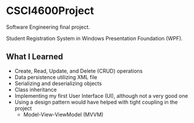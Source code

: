 # CSCI4600Project

Software Engineering final project.

Student Registration System in Windows Presentation Foundation (WPF).

## What I Learned
  - Create, Read, Update, and Delete (CRUD) operations
  - Data persistence utilizing XML file
  - Serializing and deserializing objects 
  - Class inheritance
  - Implementing my first User Interface (UI), although not a very good one
  - Using a design pattern would have helped with tight coupling in the project
    - Model-View-ViewModel (MVVM)

